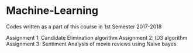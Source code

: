 # Machine-Learning
Codes written as a part of this course in 1st Semester 2017-2018

Assignment 1: Candidate Elimination algorithm
Assignment 2: ID3 algorithm
Assignment 3: Sentiment Analysis of movie reviews using Naive bayes
